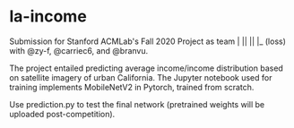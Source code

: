 # la-income
Submission for Stanford ACMLab's Fall 2020 Project as team | || || |_ (loss) with @zy-f, @carriec6, and @branvu.

The project entailed predicting average income/income distribution based on satellite imagery of urban California.
The Jupyter notebook used for training implements MobileNetV2 in Pytorch, trained from scratch.

Use prediction.py to test the final network (pretrained weights will be uploaded post-competition).
